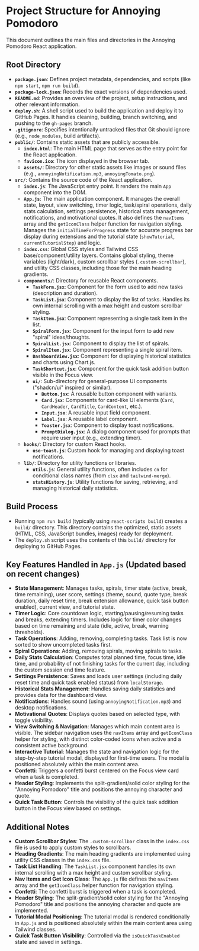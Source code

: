 # Project Structure for Annoying Pomodoro

This document outlines the main files and directories in the Annoying Pomodoro React application.

## Root Directory

-   **`package.json`**: Defines project metadata, dependencies, and scripts (like `npm start`, `npm run build`).
-   **`package-lock.json`**: Records the exact versions of dependencies used.
-   **`README.md`**: Provides an overview of the project, setup instructions, and other relevant information.
-   **`deploy.sh`**: A shell script used to build the application and deploy it to GitHub Pages. It handles cleaning, building, branch switching, and pushing to the `gh-pages` branch.
-   **`.gitignore`**: Specifies intentionally untracked files that Git should ignore (e.g., `node_modules`, build artifacts).
-   **`public/`**: Contains static assets that are publicly accessible.
    -   **`index.html`**: The main HTML page that serves as the entry point for the React application.
    -   **`favicon.ico`**: The icon displayed in the browser tab.
    -   **`assets/`**: Directory for other static assets like images or sound files (e.g., `annoyingNotification.mp3`, `annoyingTomato.png`).
-   **`src/`**: Contains the source code of the React application.
    -   **`index.js`**: The JavaScript entry point. It renders the main `App` component into the DOM.
    -   **`App.js`**: The main application component. It manages the overall state, layout, view switching, timer logic, task/spiral operations, daily stats calculation, settings persistence, historical stats management, notifications, and motivational quotes. It also defines the `navItems` array and the `getIconClass` helper function for navigation styling. Manages the `initialTimeForProgress` state for accurate progress bar display during extensions and the tutorial state (`showTutorial`, `currentTutorialStep`) and logic.
    -   **`index.css`**: Global CSS styles and Tailwind CSS base/component/utility layers. Contains global styling, theme variables (light/dark), custom scrollbar styles (`.custom-scrollbar`), and utility CSS classes, including those for the main heading gradients.
    -   **`components/`**: Directory for reusable React components.
        -   **`TaskForm.jsx`**: Component for the form used to add new tasks (description and duration).
        -   **`TaskList.jsx`**: Component to display the list of tasks. Handles its own internal scrolling with a max height and custom scrollbar styling.
        -   **`TaskItem.jsx`**: Component representing a single task item in the list.
        -   **`SpiralForm.jsx`**: Component for the input form to add new "spiral" ideas/thoughts.
        -   **`SpiralList.jsx`**: Component to display the list of spirals.
        -   **`SpiralItem.jsx`**: Component representing a single spiral item.
        -   **`DashboardView.jsx`**: Component for displaying historical statistics and charts using Chart.js.
        -   **`TaskShortcut.jsx`**: Component for the quick task addition button visible in the Focus view.
        -   **`ui/`**: Sub-directory for general-purpose UI components ("shadcn/ui" inspired or similar).
            -   **`Button.jsx`**: A reusable button component with variants.
            -   **`Card.jsx`**: Components for card-like UI elements (`Card`, `CardHeader`, `CardTitle`, `CardContent`, etc.).
            -   **`Input.jsx`**: A reusable input field component.
            -   **`Label.jsx`**: A reusable label component.
            -   **`Toaster.jsx`**: Component to display toast notifications.
            -   **`PromptDialog.jsx`**: A dialog component used for prompts that require user input (e.g., extending timer).
    -   **`hooks/`**: Directory for custom React hooks.
        -   **`use-toast.js`**: Custom hook for managing and displaying toast notifications.
    -   **`lib/`**: Directory for utility functions or libraries.
        -   **`utils.js`**: General utility functions, often includes `cn` for conditional class names (from `clsx` and `tailwind-merge`).
        -   **`statsHistory.js`**: Utility functions for saving, retrieving, and managing historical daily statistics.

## Build Process

-   Running `npm run build` (typically using `react-scripts build`) creates a `build/` directory. This directory contains the optimized, static assets (HTML, CSS, JavaScript bundles, images) ready for deployment.
-   The `deploy.sh` script uses the contents of this `build/` directory for deploying to GitHub Pages.

## Key Features Handled in `App.js` (Updated based on recent changes)

-   **State Management**: Manages tasks, spirals, timer state (active, break, time remaining), user score, settings (theme, sound, quote type, break duration, daily reset time, break extension allowance, quick task button enabled), current view, and tutorial state.
-   **Timer Logic**: Core countdown logic, starting/pausing/resuming tasks and breaks, extending timers. Includes logic for timer color changes based on time remaining and state (idle, active, break, warning thresholds).
-   **Task Operations**: Adding, removing, completing tasks. Task list is now sorted to show uncompleted tasks first.
-   **Spiral Operations**: Adding, removing spirals, moving spirals to tasks.
-   **Daily Stats Calculation**: Computes total planned time, focus time, idle time, and probability of not finishing tasks for the current day, including the custom session end time feature.
-   **Settings Persistence**: Saves and loads user settings (including daily reset time and quick task enabled status) from `localStorage`.
-   **Historical Stats Management**: Handles saving daily statistics and provides data for the dashboard view.
-   **Notifications**: Handles sound (using `annoyingNotification.mp3`) and desktop notifications.
-   **Motivational Quotes**: Displays quotes based on selected type, with toggle visibility.
-   **View Switching & Navigation**: Manages which main content area is visible. The sidebar navigation uses the `navItems` array and `getIconClass` helper for styling, with distinct color-coded icons when active and a consistent active background.
-   **Interactive Tutorial**: Manages the state and navigation logic for the step-by-step tutorial modal, displayed for first-time users. The modal is positioned absolutely within the main content area.
-   **Confetti**: Triggers a confetti burst centered on the Focus view card when a task is completed.
-   **Header Styling**: Implements the split-gradient/solid color styling for the "Annoying Pomodoro" title and positions the annoying character and quote.
-   **Quick Task Button**: Controls the visibility of the quick task addition button in the Focus view based on settings.

## Additional Notes

-   **Custom Scrollbar Styles**: The `.custom-scrollbar` class in the `index.css` file is used to apply custom styles to scrollbars.
-   **Heading Gradients**: The main heading gradients are implemented using utility CSS classes in the `index.css` file.
-   **Task List Handling**: The `TaskList.jsx` component handles its own internal scrolling with a max height and custom scrollbar styling.
-   **Nav Items and Get Icon Class**: The `App.js` file defines the `navItems` array and the `getIconClass` helper function for navigation styling.
-   **Confetti**: The confetti burst is triggered when a task is completed.
-   **Header Styling**: The split-gradient/solid color styling for the "Annoying Pomodoro" title and positions the annoying character and quote are implemented.
-   **Tutorial Modal Positioning**: The tutorial modal is rendered conditionally in `App.js` and is positioned absolutely within the main content area using Tailwind classes.
-   **Quick Task Button Visibility**: Controlled via the `isQuickTaskEnabled` state and saved in settings. 